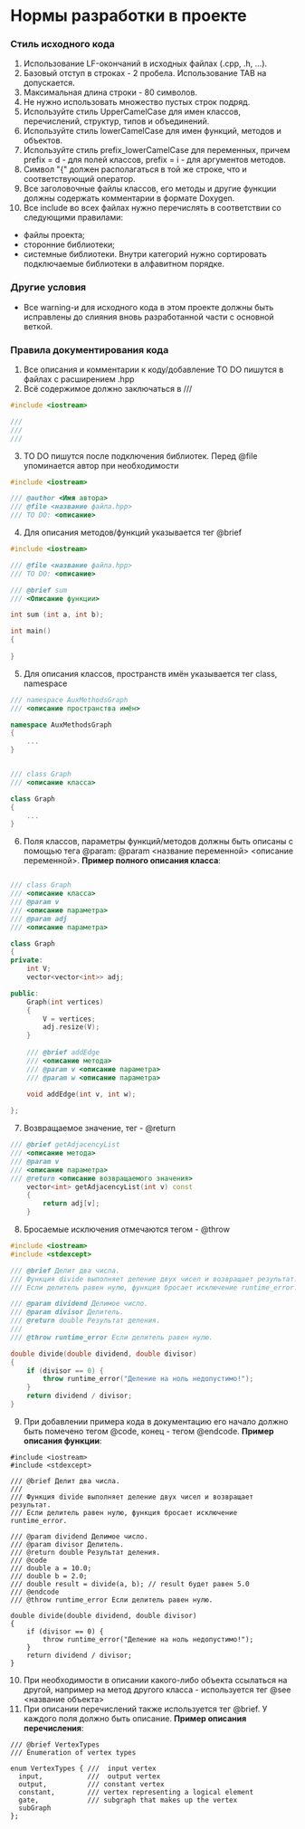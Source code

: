 #   Нормы разработки в проекте
### Стиль исходного кода
1. Использование LF-окончаний в исходных файлах (.cpp, .h, ...).
2. Базовый отступ в строках - 2 пробела. Использование TAB на допускается.
3. Максимальная длина строки - 80 символов.
4. Не нужно использовать множество пустых строк подряд.
5. Используйте стиль UpperCamelCase для имен классов, перечислений, структур, типов и объединений.
6. Используйте стиль lowerCamelCase для имен функций, методов и объектов.
7. Используйте стиль prefix_lowerCamelCase для переменных, причем prefix = d - для полей классов, prefix = i - для аргументов методов.
8. Символ "{" должен располагаться в той же строке, что и соответствующий оператор.
9. Все заголовочные файлы классов, его методы и другие функции должны содержать комментарии в формате Doxygen.
10. Все include во всех файлах нужно перечислять в соответствии со следующими правилами:
- файлы проекта;
- сторонние библиотеки;
- системные библиотеки.
Внутри категорий нужно сортировать подключаемые библиотеки в алфавитном порядке.

### Другие условия
- Все warning-и для исходного кода в этом проекте должны быть исправлены до слияния вновь разработанной части с основной веткой.

### Правила документирования кода

1. Все описания и комментарии к коду/добавление TO DO пишутся в файлах с расширением .hpp
2. Всё содержимое должно заключаться в ///
```hpp
#include <iostream>

///
///
///
```
3. TO DO пишутся после подключения библиотек. Перед @file упоминается автор при необходимости
```hpp
#include <iostream>

/// @author <Имя автора>
/// @file <название файла.hpp>
/// TO DO: <описание>

```
4. Для описания методов/функций указывается тег @brief
```hpp
#include <iostream>

/// @file <название файла.hpp>
/// TO DO: <описание>

/// @brief sum
/// <Описание функции>

int sum (int a, int b);

int main()
{
    
}

```
5. Для описания классов, пространств имён указывается тег class, namespace
```hpp
/// namespace AuxMethodsGraph
/// <описание пространства имён>

namespace AuxMethodsGraph
{
    ...
}


/// class Graph
/// <описание класса>

class Graph
{
    ...
}
```
6. Поля классов, параметры функций/методов должны быть описаны с помощью тега @param:
@param <название переменной> <описание переменной>.
**Пример полного описания класса**:
```hpp

/// class Graph
/// <описание класса>
/// @param v
/// <описание параметра>
/// @param adj
/// <описание параметра>

class Graph
{
private:
    int V;
    vector<vector<int>> adj;

public:
    Graph(int vertices)
    {
        V = vertices;
        adj.resize(V);
    }
    
    /// @brief addEdge
    /// <описание метода>
    /// @param v <описание параметра>
    /// @param w <описание параметра>
    
    void addEdge(int v, int w);

};
```
7. Возвращаемое значение, тег - @return
```hpp
/// @brief getAdjacencyList
/// <описание метода>
/// @param v
/// <описание параметра>
/// @return <описание возвращаемого значения>
    vector<int> getAdjacencyList(int v) const
    {
        return adj[v];
    }
```
8. Бросаемые исключения отмечаются тегом - @throw
```hpp
#include <iostream>
#include <stdexcept>

/// @brief Делит два числа.
/// Функция divide выполняет деление двух чисел и возвращает результат.
/// Если делитель равен нулю, функция бросает исключение runtime_error.

/// @param dividend Делимое число.
/// @param divisor Делитель.
/// @return double Результат деления.
///
/// @throw runtime_error Если делитель равен нулю.

double divide(double dividend, double divisor)
{
    if (divisor == 0) {
        throw runtime_error("Деление на ноль недопустимо!");
    }
    return dividend / divisor;
}
```
9. При добавлении примера кода в документацию его начало должно быть помечено тегом @code, конец - тегом @endcode. 
**Пример описания функции**: 
```
#include <iostream>
#include <stdexcept>

/// @brief Делит два числа.
/// 
/// Функция divide выполняет деление двух чисел и возвращает результат.
/// Если делитель равен нулю, функция бросает исключение runtime_error.

/// @param dividend Делимое число.
/// @param divisor Делитель.
/// @return double Результат деления.
/// @code
/// double a = 10.0;
/// double b = 2.0;
/// double result = divide(a, b); // result будет равен 5.0
/// @endcode
/// @throw runtime_error Если делитель равен нулю.

double divide(double dividend, double divisor)
{
    if (divisor == 0) {
        throw runtime_error("Деление на ноль недопустимо!");
    }
    return dividend / divisor;
}
```
10. При необходимости в описании какого-либо объекта ссылаться на
другой, например на метод другого класса - используется тег @see <название объекта>
11. При описании перечислений также используется тег @brief.
У каждого поля должно быть описание.
**Пример описания перечисления**:
```
/// @brief VertexTypes
/// Enumeration of vertex types

enum VertexTypes { ///  input vertex
  input,           ///  output vertex
  output,          /// constant vertex
  constant,        /// vertex representing a logical element
  gate,            /// subgraph that makes up the vertex
  subGraph   
};
```